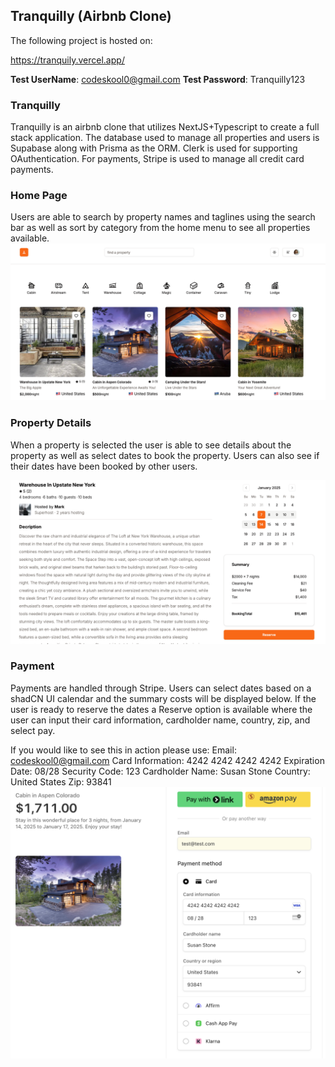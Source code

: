 ## Tranquilly (Airbnb Clone)

The following project is hosted on:

https://tranquily.vercel.app/

**Test UserName**: codeskool0@gmail.com
**Test Password**: Tranquilly123

### Tranquilly

Tranquilly is an airbnb clone that utilizes NextJS+Typescript to create a full stack application. The database used to manage all properties and users is Supabase along with Prisma as the ORM. Clerk is used for supporting OAuthentication. For payments, Stripe is used to manage all credit card payments.

### Home Page

Users are able to search by property names and taglines using the search bar as well as sort by category from the home menu to see all properties available.
![Home Page](./homepage.png)

### Property Details

When a property is selected the user is able to see details about the property as well as select dates to book the property. Users can also see if their dates have been booked by other users.

![Property Details](./propertydetails.png)

### Payment

Payments are handled through Stripe. Users can select dates based on a shadCN UI calendar and the summary costs will be displayed below. If the user is ready to reserve the dates a Reserve option is available where the user can input their card information, cardholder name, country, zip, and select pay.

If you would like to see this in action please use:
Email: codeskool0@gmail.com
Card Information: 4242 4242 4242 4242
Expiration Date: 08/28
Security Code: 123
Cardholder Name: Susan Stone
Country: United States
Zip: 93841
![Payments](./payments.png)
